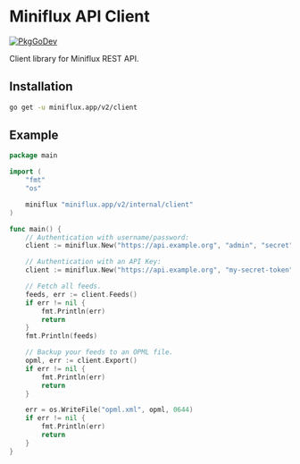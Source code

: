 Miniflux API Client
===================

[![PkgGoDev](https://pkg.go.dev/badge/miniflux.app/v2/client)](https://pkg.go.dev/miniflux.app/v2/client)

Client library for Miniflux REST API.

Installation
------------

```bash
go get -u miniflux.app/v2/client
```

Example
-------

```go
package main

import (
	"fmt"
	"os"

	miniflux "miniflux.app/v2/internal/client"
)

func main() {
    // Authentication with username/password:
    client := miniflux.New("https://api.example.org", "admin", "secret")

    // Authentication with an API Key:
    client := miniflux.New("https://api.example.org", "my-secret-token")

    // Fetch all feeds.
    feeds, err := client.Feeds()
    if err != nil {
        fmt.Println(err)
        return
    }
    fmt.Println(feeds)

    // Backup your feeds to an OPML file.
    opml, err := client.Export()
    if err != nil {
        fmt.Println(err)
        return
    }

    err = os.WriteFile("opml.xml", opml, 0644)
    if err != nil {
        fmt.Println(err)
        return
    }
}
```
